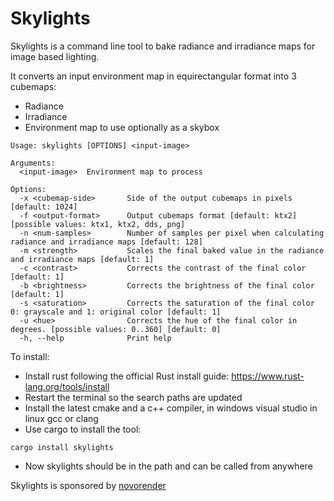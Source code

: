 # Skylights

Skylights is a command line tool to bake radiance and irradiance maps for image based lighting.

It converts an input environment map in equirectangular format into 3 cubemaps:

- Radiance
- Irradiance
- Environment map to use optionally as a skybox

```
Usage: skylights [OPTIONS] <input-image>

Arguments:
  <input-image>  Environment map to process

Options:
  -x <cubemap-side>       Side of the output cubemaps in pixels [default: 1024]
  -f <output-format>      Output cubemaps format [default: ktx2] [possible values: ktx1, ktx2, dds, png]
  -n <num-samples>        Number of samples per pixel when calculating radiance and irradiance maps [default: 128]
  -m <strength>           Scales the final baked value in the radiance and irradiance maps [default: 1]
  -c <contrast>           Corrects the contrast of the final color [default: 1]
  -b <brightness>         Corrects the brightness of the final color [default: 1]
  -s <saturation>         Corrects the saturation of the final color 0: grayscale and 1: original color [default: 1]
  -u <hue>                Corrects the hue of the final color in degrees. [possible values: 0..360] [default: 0]
  -h, --help              Print help
```

To install:

- Install rust following the official Rust install guide: https://www.rust-lang.org/tools/install
- Restart the terminal so the search paths are updated
- Install the latest cmake and a c++ compiler, in windows visual studio in linux gcc or clang
- Use cargo to install the tool:
```
cargo install skylights
```
- Now skylights should be in the path and can be called from anywhere

Skylights is sponsored by [novorender](https://novorender.com/)